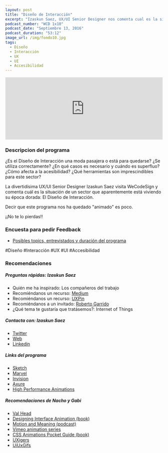 ```yaml
---
layout: post
title: "Diseño de Interacción"
excerpt: "Izaskun Saez, UX/UI Senior Designer nos comenta cual es la situación de un sector que vive un aparente boom: El Diseño de Interacción."
podcast_number: "WCD 1x10"
podcast_date: "Septiembre 13, 2016"
podcast_duration: "53:12"
image_url: /img/fondo10.jpg
tags: 
  - Diseño
  - Interacción
  - UX
  - UI
  - Accesibilidad
---
```


<iframe id='audio_12887204' frameborder='0' allowfullscreen='' scrolling='no' height='200' style='border:1px solid #EEE; box-sizing:border-box; width:100%;' src="https://www.ivoox.com/player_ej_12887204_4_1.html?c1=ff6600"></iframe>

<h3 class="post-title  post-heading">Descripcion del programa</h3>

¿Es el Diseño de Interacción una moda pasajera o está para quedarse? ¿Se utiliza correctamente? ¿En qué casos es necesario y cuándo es superfluo? ¿Cómo afecta a la acesibilidad? ¿Qué herramientas son imprescindibles para este sector?

La divertidísima UX/UI Senior Designer Izaskun Saez visita WeCodeSign y comenta cuál es la situación de un sector que aparentemente está viviendo su época dorada: El Diseño de Interacción.

Decir que este programa nos ha quedado "animado" es poco.

¡¡No te lo pierdas!!

<div class="rule"></div>

<h3 class="post-title  post-heading">Encuesta para pedir Feedback</h3>

<ul>
  <li class="recomendacion"><a href="https://wecodesignpodcast.typeform.com/to/keNT6k">Posibles topics, entrevistados y duración del programa</a></li>
</ul>
 
<div class="rule"></div>

#Diseño #Interacción #UX #UI #Accesibilidad

<div class="rule"></div>

<h3 class="post-title  post-heading">Recomendaciones</h3>

##### Preguntas rápidas: Izaskun Saez

<ul>
  <li class="recomendacion"><span>Quién me ha inspirado: </span>Los compañeros del trabajo</li>
  <li class="recomendacion"><span>Recomiéndanos un recurso: </span><a href="https://medium.com">Medium</a></li>
  <li class="recomendacion"><span>Recomiéndanos un recurso: </span><a href="https://www.uxpin.com/studio/ebooks">UXPin</a></li>
  <li class="recomendacion"><span>Recomiéndanos a un invitado: </span><a href="https://www.linkedin.com/in/robertogarrido">Roberto Garrido</a></li>
  <li class="recomendacion"><span>¿Qué tema te gustaría que tratásemos?: </span>Internet of Things</li>
</ul>

##### Contacta con: Izaskun Saez

<ul>
  <li class="recomendacion"><a href="https://twitter.com/isaezdesign">Twitter</a></li>
  <li class="recomendacion"><a href="http://izaskunsaez.com/">Web</a></li>
  <li class="recomendacion"><a href="https://www.linkedin.com/in/izaskunsaez/en">Linkedin</a></li>
</ul>

##### Links del programa

<ul>
  <li class="recomendacion"><a href="https://www.sketchapp.com">Sketch</a></li>
  <li class="recomendacion"><a href="https://marvelapp.com">Marvel</a></li>
  <li class="recomendacion"><a href="https://www.invisionapp.com">Invision</a></li>
  <li class="recomendacion"><a href="http://www.axure.com">Axure</a></li>
  <li class="recomendacion"><a href="http://www.html5rocks.com/en/tutorials/speed/high-performance-animations">High Performance Animations</a></li>
</ul>

##### Recomendaciones de Nacho y Gabi

<ul>
  <li class="recomendacion"><a href="http://valhead.com">Val Head</a></li>
  <li class="recomendacion"><a href="http://rosenfeldmedia.com/designing-interface-animation/designing-interface-animation">Designing Interface Animation (book)</a></li>
  <li class="recomendacion"><a href="http://motionandmeaning.io">Motion and Meaning (podcast)</a></li>
  <li class="recomendacion"><a href="https://vimeo.com/channels/alltherightmoves">Vimeo animation series</a></li>
  <li class="recomendacion"><a href="http://cssanimationspocketguide.com">CSS Animations Pocket Guide (book)</a></li>
  <li class="recomendacion"><a href="https://www.instagram.com/uxigers">UXigers</a></li>
  <li class="recomendacion"><a href="https://www.instagram.com/uiuxgifs">UiUxGifs</a></li>
</ul>
